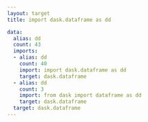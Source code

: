 ```yaml
---
layout: target
title: import dask.dataframe as dd

data:
  alias: dd
  count: 43
  imports:
  - alias: dd
    count: 40
    import: import dask.dataframe as dd
    target: dask.dataframe
  - alias: dd
    count: 3
    import: from dask import dataframe as dd
    target: dask.dataframe
  target: dask.dataframe
---
```

